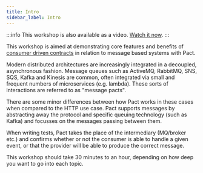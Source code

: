 ```yaml
---
title: Intro
sidebar_label: Intro
---
```


:::info
This workshop is also available as a video. [Watch it now](https://www.youtube.com/live/81N25-4x27E?si=NsmQdmhiSd_y9Jo6). 
:::

This workshop is aimed at demonstrating core features and benefits of [consumer driven contracts](https://martinfowler.com/articles/consumerDrivenContracts.html) in relation to message based systems with Pact.

Modern distributed architectures are increasingly integrated in a decoupled, asynchronous fashion. Message queues such as ActiveMQ, RabbitMQ, SNS, SQS, Kafka and Kinesis are common, often integrated via small and frequent numbers of microservices (e.g. lambda). These sorts of interactions are referred to as "message pacts".

There are some minor differences between how Pact works in these cases when compared to the HTTP use case. Pact supports messages by abstracting away the protocol and specific queuing technology (such as Kafka) and focusses on the messages passing between them.

When writing tests, Pact takes the place of the intermediary (MQ/broker etc.) and confirms whether or not the consumer is able to handle a given event, or that the provider will be able to produce the correct message.

This workshop should take 30 minutes to an hour, depending on how deep you want to go into each topic.